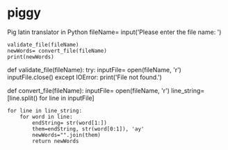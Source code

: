 # piggy
Pig latin translator in Python
   fileName= input('Please enter the file name: ')

    validate_file(fileName)
    newWords= convert_file(fileName)
    print(newWords)


def validate_file(fileName):
    try:
        inputFile= open(fileName, 'r')
        inputFile.close()
    except IOError:
        print('File not found.')


def convert_file(fileName):
    inputFile= open(fileName, 'r')
    line_string= [line.split() for line in inputFile]

    for line in line_string:
        for word in line:
            endString= str(word[1:])
            them=endString, str(word[0:1]), 'ay'
            newWords="".join(them)
            return newWords
